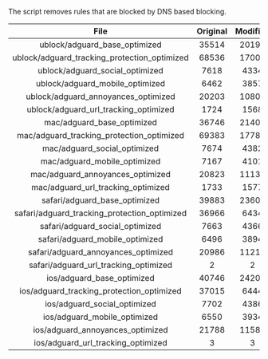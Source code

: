 The script removes rules that are blocked by DNS based blocking.


| File | Original | Modified |
|:----:|:-----:|:-----:|
| ublock/adguard_base_optimized | 35514 | 20197 |
| ublock/adguard_tracking_protection_optimized | 68536 | 17009 |
| ublock/adguard_social_optimized | 7618 | 4334 |
| ublock/adguard_mobile_optimized | 6462 | 3857 |
| ublock/adguard_annoyances_optimized | 20203 | 10801 |
| ublock/adguard_url_tracking_optimized | 1724 | 1568 |
| mac/adguard_base_optimized | 36746 | 21406 |
| mac/adguard_tracking_protection_optimized | 69383 | 17784 |
| mac/adguard_social_optimized | 7674 | 4382 |
| mac/adguard_mobile_optimized | 7167 | 4101 |
| mac/adguard_annoyances_optimized | 20823 | 11130 |
| mac/adguard_url_tracking_optimized | 1733 | 1577 |
| safari/adguard_base_optimized | 39883 | 23607 |
| safari/adguard_tracking_protection_optimized | 36966 | 6434 |
| safari/adguard_social_optimized | 7663 | 4366 |
| safari/adguard_mobile_optimized | 6496 | 3894 |
| safari/adguard_annoyances_optimized | 20986 | 11210 |
| safari/adguard_url_tracking_optimized | 2 | 2 |
| ios/adguard_base_optimized | 40746 | 24204 |
| ios/adguard_tracking_protection_optimized | 37015 | 6444 |
| ios/adguard_social_optimized | 7702 | 4386 |
| ios/adguard_mobile_optimized | 6550 | 3934 |
| ios/adguard_annoyances_optimized | 21788 | 11584 |
| ios/adguard_url_tracking_optimized | 3 | 3 |